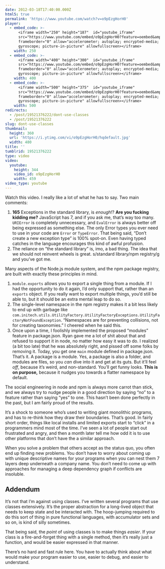 ```yaml
---
date: 2012-03-18T17:40:00.000Z
html5: true
permalink: 'https://www.youtube.com/watch?v=o9pEzgHorH0'
player:
  - embed_code: >-
      <iframe width="250" height="187"  id="youtube_iframe"
      src="https://www.youtube.com/embed/o9pEzgHorH0?feature=oembed&amp;enablejsapi=1&amp;origin=https://safe.txmblr.com&amp;wmode=opaque"
      frameborder="0" allow="accelerometer; autoplay; encrypted-media;
      gyroscope; picture-in-picture" allowfullscreen></iframe>
    width: 250
  - embed_code: >-
      <iframe width="400" height="300"  id="youtube_iframe"
      src="https://www.youtube.com/embed/o9pEzgHorH0?feature=oembed&amp;enablejsapi=1&amp;origin=https://safe.txmblr.com&amp;wmode=opaque"
      frameborder="0" allow="accelerometer; autoplay; encrypted-media;
      gyroscope; picture-in-picture" allowfullscreen></iframe>
    width: 400
  - embed_code: >-
      <iframe width="500" height="375"  id="youtube_iframe"
      src="https://www.youtube.com/embed/o9pEzgHorH0?feature=oembed&amp;enablejsapi=1&amp;origin=https://safe.txmblr.com&amp;wmode=opaque"
      frameborder="0" allow="accelerometer; autoplay; encrypted-media;
      gyroscope; picture-in-picture" allowfullscreen></iframe>
    width: 500
redirects:
  - /post/19521376222/dont-use-classes
  - /post/19521376222
slug: dont-use-classes
thumbnail:
  height: 360
  url: 'https://i.ytimg.com/vi/o9pEzgHorH0/hqdefault.jpg'
  width: 480
title: ''
tumblrid: 19521376222
type: video
video:
  youtube:
    height: 344
    video_id: o9pEzgHorH0
    width: 459
video_type: youtube
---
```

<p>Watch this video.  I really like a lot of what he has to say.  Two main comments:</p>

<ol><li><strong>165</strong> Exceptions in the standard library, is <em>enough</em>!?  <strong>Are you fucking kidding me?</strong>  JavaScript has 7, and if you ask me, that&rsquo;s way too many.  <code>URIError</code> is completely unnecessary, and <code>EvalError</code> is always better off being expressed as something else.  The only Error types you ever need to use in your code are <code>Error</code> or <code>TypeError</code>.  That being said, &ldquo;Don&rsquo;t create a new exception type&rdquo; is 100% spot-on.  Even having typed catches in the language encourages this kind of awful profusion.</li>
<li>The reliance on &ldquo;the standard library&rdquo; is, imo, a bad thing.  The idea that we should not reinvent wheels is great.  s/standard library/npm registry/g and you&rsquo;ve got me.</li>
</ol><p>Many aspects of the Node.js module system, and the npm package registry, are built with exactly these principles in mind.</p>

<ol><li><code>module.exports</code> allows you to export a single thing from a module.  If I had the opportunity to do it again, I&rsquo;d only support that, rather than an <code>exports</code> object. If you really want to export multiple things, you&rsquo;d still be able to, but it should be an extra mental leap to do so.</li>
<li>The single-level namespace in the npm registry makes it a bit less likely to end up with garbage like <code>com.initech.utils.UtilityFactory.UtilityFactoryExceptions.UtilityFactoryNotFoundException</code>.  &ldquo;Namespaces are for preventing collisions, not for creating taxonomies.&rdquo;  I cheered when he said this.</li>
<li>Once upon a time, I foolishly implemented the proposed &ldquo;modules&rdquo; feature in package.json.  Ryan gave me a lot of shit about that and refused to support it in node, no matter how easy it was to do.  I realized (a bit too late) that he was absolutely right, and pissed off some folks by removing it.  Today, you get one <code>main</code> module defined in package.json.  That&rsquo;s it.  A package is a module.  Yes, a package is also a folder, and modules are files, so you <em>can</em> dive into it and get at its guts.  But it&rsquo;ll feel <em>off</em>, because it&rsquo;s weird, and non-standard.  You&rsquo;ll get funny looks.  <strong>This is on purpose,</strong> because it nudges you towards a flatter namespace by default.</li>
</ol><p>The social engineering in node and npm is always more carrot than stick, and we always try to nudge people in a good direction by saying &ldquo;no&rdquo; to a feature rather than saying &ldquo;yes&rdquo; to one.  This hasn&rsquo;t been done perfectly in the past, but I am fairly proud of the results.</p>

<p>It&rsquo;s a shock to someone who&rsquo;s used to writing giant monolithic programs, and has to re-think how they draw their boundaries.  That&rsquo;s good.  In fairly short order, things like local installs and limited exports start to &ldquo;click&rdquo; in a programmers mind most of the time.  I&rsquo;ve seen a lot of people start out frustrated and angry, and then a month later tell me how odd it is to use other platforms that don&rsquo;t have the a similar approach.</p>

<p>When you solve a problem that others accept as the status quo, you often end up finding new problems.  You don&rsquo;t have to worry about coming up with unique descriptive names for your programs when you can nest them 7 layers deep underneath a company name.  You don&rsquo;t need to come up with approaches for managing a deep dependency graph if conflicts are insoluble.</p>

<h2>Addendum</h2>

<p>It&rsquo;s not that I&rsquo;m against using classes.  I&rsquo;ve written several programs that use classes extensively.  It&rsquo;s the proper abstraction for a long-lived object that needs to keep state and be interacted with.  The hoop-jumping required to do this sort of thing in pure functional languages, with accumulator sets and so on, is kind of silly sometimes.</p>

<p>That being said, the <em>point</em> of using classes is to make things <em>easier</em>.  If your class is a fire-and-forget thing with a single method, then it&rsquo;s really just a function, and would be easier expressed in that manner.</p>

<p>There&rsquo;s no hard and fast rule here.  You have to actually think about what would make your program easier to use, easier to debug, and easier to understand.</p>
